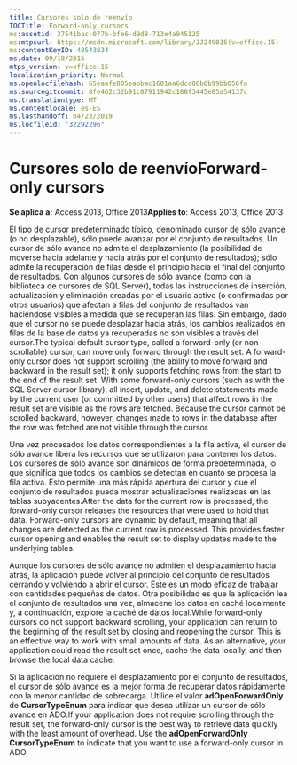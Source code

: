 ```yaml
---
title: Cursores solo de reenvío
TOCTitle: Forward-only cursors
ms:assetid: 27541bac-077b-bfe6-d9d8-713e4a945125
ms:mtpsurl: https://msdn.microsoft.com/library/JJ249035(v=office.15)
ms:contentKeyID: 48543834
ms.date: 09/18/2015
mtps_version: v=office.15
localization_priority: Normal
ms.openlocfilehash: 65eaafe805eabbac1681aa6dcd08b6b99bb056fa
ms.sourcegitcommit: 8fe462c32b91c87911942c188f3445e85a54137c
ms.translationtype: MT
ms.contentlocale: es-ES
ms.lasthandoff: 04/23/2019
ms.locfileid: "32292296"
---
```

# <a name="forward-only-cursors"></a><span data-ttu-id="0900f-102">Cursores solo de reenvío</span><span class="sxs-lookup"><span data-stu-id="0900f-102">Forward-only cursors</span></span>

<span data-ttu-id="0900f-103">**Se aplica a:** Access 2013, Office 2013</span><span class="sxs-lookup"><span data-stu-id="0900f-103">**Applies to**: Access 2013, Office 2013</span></span>

<span data-ttu-id="0900f-p101">El tipo de cursor predeterminado típico, denominado cursor de sólo avance (o no desplazable), sólo puede avanzar por el conjunto de resultados. Un cursor de sólo avance no admite el desplazamiento (la posibilidad de moverse hacia adelante y hacia atrás por el conjunto de resultados); sólo admite la recuperación de filas desde el principio hacia el final del conjunto de resultados. Con algunos cursores de sólo avance (como con la biblioteca de cursores de SQL Server), todas las instrucciones de inserción, actualización y eliminación creadas por el usuario activo (o confirmadas por otros usuarios) que afectan a filas del conjunto de resultados van haciéndose visibles a medida que se recuperan las filas. Sin embargo, dado que el cursor no se puede desplazar hacia atrás, los cambios realizados en filas de la base de datos ya recuperadas no son visibles a través del cursor.</span><span class="sxs-lookup"><span data-stu-id="0900f-p101">The typical default cursor type, called a forward-only (or non-scrollable) cursor, can move only forward through the result set. A forward-only cursor does not support scrolling (the ability to move forward and backward in the result set); it only supports fetching rows from the start to the end of the result set. With some forward-only cursors (such as with the SQL Server cursor library), all insert, update, and delete statements made by the current user (or committed by other users) that affect rows in the result set are visible as the rows are fetched. Because the cursor cannot be scrolled backward, however, changes made to rows in the database after the row was fetched are not visible through the cursor.</span></span>

<span data-ttu-id="0900f-p102">Una vez procesados los datos correspondientes a la fila activa, el cursor de sólo avance libera los recursos que se utilizaron para contener los datos. Los cursores de sólo avance son dinámicos de forma predeterminada, lo que significa que todos los cambios se detectan en cuanto se procesa la fila activa. Esto permite una más rápida apertura del cursor y que el conjunto de resultados pueda mostrar actualizaciones realizadas en las tablas subyacentes.</span><span class="sxs-lookup"><span data-stu-id="0900f-p102">After the data for the current row is processed, the forward-only cursor releases the resources that were used to hold that data. Forward-only cursors are dynamic by default, meaning that all changes are detected as the current row is processed. This provides faster cursor opening and enables the result set to display updates made to the underlying tables.</span></span>

<span data-ttu-id="0900f-p103">Aunque los cursores de sólo avance no admiten el desplazamiento hacia atrás, la aplicación puede volver al principio del conjunto de resultados cerrando y volviendo a abrir el cursor. Este es un modo eficaz de trabajar con cantidades pequeñas de datos. Otra posibilidad es que la aplicación lea el conjunto de resultados una vez, almacene los datos en caché localmente y, a continuación, explore la caché de datos local.</span><span class="sxs-lookup"><span data-stu-id="0900f-p103">While forward-only cursors do not support backward scrolling, your application can return to the beginning of the result set by closing and reopening the cursor. This is an effective way to work with small amounts of data. As an alternative, your application could read the result set once, cache the data locally, and then browse the local data cache.</span></span>

<span data-ttu-id="0900f-p104">Si la aplicación no requiere el desplazamiento por el conjunto de resultados, el cursor de sólo avance es la mejor forma de recuperar datos rápidamente con la menor cantidad de sobrecarga. Utilice el valor **adOpenForwardOnly** de **CursorTypeEnum** para indicar que desea utilizar un cursor de sólo avance en ADO.</span><span class="sxs-lookup"><span data-stu-id="0900f-p104">If your application does not require scrolling through the result set, the forward-only cursor is the best way to retrieve data quickly with the least amount of overhead. Use the **adOpenForwardOnly** **CursorTypeEnum** to indicate that you want to use a forward-only cursor in ADO.</span></span>


